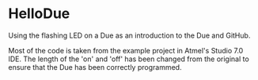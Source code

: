# HelloDue
Using the flashing LED on a Due as an introduction to the Due and GitHub.

Most of the code is taken from the example project in Atmel's Studio 7.0 IDE. The length of the 'on' and 'off' has been changed from the original to ensure that the Due has been correctly programmed.
